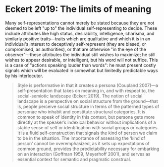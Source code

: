 
# Eckert 2019: The limits of meaning

Many self-representations cannot merely be stated because they are not deemed to be left "up to" the individual self-representing to decide. These include attributes like high status, desirability, intelligence, charisma, and similarly positive traits—traits which are qualitative and which it is in an individual's interest to deceptively self-represent (they are biased, or compromised, as authorities), or that are otherwise "in the eye of the observer"—these attributes the individual still wishes to maximize; he still wishes to appear desirable, or intelligent, but his word will not suffice. This is a case of "actions speaking louder than words": he must present costly signals which will be evaluated in somewhat but limitedly predictable ways by his interlocutor.

> Style is performative in that it creates a persona (Coupland 2007)—a self-presentation that takes on meaning in, and with respect to, the social-semiotic landscape (Eckert 2019). The notion of social landscape is a perspective on social structure from the ground—that is, people perceive social structure in terms of the patterned types of personae who inhabit and constitute structural categories. It is common to speak of identity in this context, but persona gets more directly at the speaker’s indexical behavior without implications of a stable sense of self or identification with social groups or categories. It is a fluid self-construction that signals the kind of person we claim to be in the situation. The importance of assessing the ‘kind of person’ cannot be overemphasized, as it sets up expectations of common ground, provides the predictability necessary for embarking on an interaction (Goffman 1959, Meyerhoff 2001), and serves as essential context for semantic and pragmatic construal.